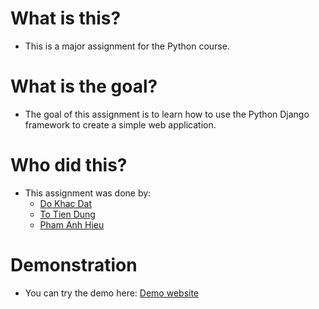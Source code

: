 # What is this?
- This is a major assignment for the Python course.

# What is the goal?
- The goal of this assignment is to learn how to use the Python Django framework to create a simple web application.

# Who did this?
- This assignment was done by:
    + [Do Khac Dat](https://fb.com/khacdatdo)
    + [To Tien Dung](https://fb.com/totien.dung.31)
    + [Pham Anh Hieu](https://fb.com/pham.hieu.712714)

# Demonstration
- You can try the demo here: [Demo website](https://quizzz-demo.herokuapp.com)